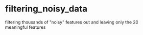 # filtering_noisy_data
filtering thousands of "noisy" features out and leaving only the 20 meaningful features
